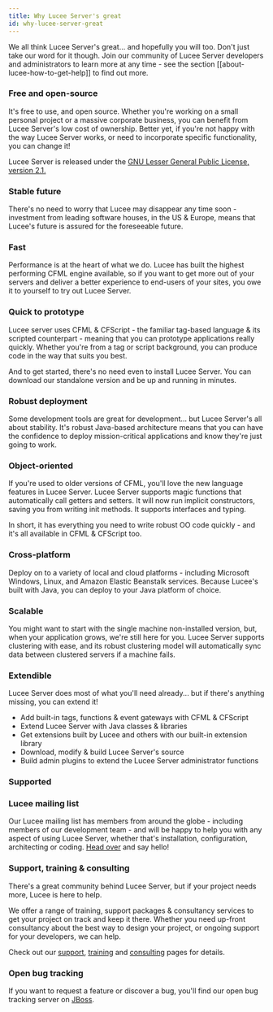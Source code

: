 ```yaml
---
title: Why Lucee Server's great
id: why-lucee-server-great
---
```


We all think Lucee Server's great... and hopefully you will too. Don't just take our word for it though. Join our community of Lucee Server developers and administrators to learn more at any time - see the section [[about-lucee-how-to-get-help]] to find out more.

### Free and open-source ###

It's free to use, and open source. Whether you're working on a small personal project or a massive corporate business, you can benefit from Lucee Server's low cost of ownership. Better yet, if you're not happy with the way Lucee Server works, or need to incorporate specific functionality, you can change it!

Lucee Server is released under the [GNU Lesser General Public License, version 2.1.](http://www.gnu.org/licenses/lgpl-2.1.html)

### Stable future ###

There's no need to worry that Lucee may disappear any time soon - investment from leading software houses, in the US & Europe, means that Lucee's future is assured for the foreseeable future.

### Fast ###

Performance is at the heart of what we do. Lucee has built the highest performing CFML engine available, so if you want to get more out of your servers and deliver a better experience to end-users of your sites, you owe it to yourself to try out Lucee Server.

### Quick to prototype ###

Lucee server uses CFML & CFScript - the familiar tag-based language & its scripted counterpart - meaning that you can prototype applications really quickly. Whether you're from a tag or script background, you can produce code in the way that suits you best.

And to get started, there's no need even to install Lucee Server. You can download our standalone version and be up and running in minutes.

### Robust deployment ###

Some development tools are great for development... but Lucee Server's all about stability. It's robust Java-based architecture means that you can have the confidence to deploy mission-critical applications and know they're just going to work.

### Object-oriented ###

If you're used to older versions of CFML, you'll love the new language features in Lucee Server. Lucee Server supports magic functions that automatically call getters and setters. It will now run implicit constructors, saving you from writing init methods. It supports interfaces and typing.

In short, it has everything you need to write robust OO code quickly - and it's all available in CFML & CFScript too.

### Cross-platform ###

Deploy on to a variety of local and cloud platforms - including Microsoft Windows, Linux, and Amazon Elastic Beanstalk services. Because Lucee's built with Java, you can deploy to your Java platform of choice.

### Scalable ###

You might want to start with the single machine non-installed version, but, when your application grows, we're still here for you. Lucee Server supports clustering with ease, and its robust clustering model will automatically sync data between clustered servers if a machine fails.

### Extendible ###

Lucee Server does most of what you'll need already... but if there's anything missing, you can extend it!

* Add built-in tags, functions & event gateways with CFML & CFScript
* Extend Lucee Server with Java classes & libraries
* Get extensions built by Lucee and others with our built-in extension library
* Download, modify & build Lucee Server's source
* Build admin plugins to extend the Lucee Server administrator functions

### Supported ###

### Lucee mailing list ###

Our Lucee mailing list has members from around the globe - including members of our development team - and will be happy to help you with any aspect of using Lucee Server, whether that's installation, configuration, architecting or coding. [Head over](http://groups.google.com/group/lucee) and say hello!

### Support, training & consulting ###

There's a great community behind Lucee Server, but if your project needs more, Lucee is here to help.

We offer a range of training, support packages & consultancy services to get your project on track and keep it there. Whether you need up-front consultancy about the best way to design your project, or ongoing support for your developers, we can help.

Check out our [support](http://www.getlucee.com/index.cfm/support/), [training](http://www.getlucee.com/index.cfm/support/) and [consulting](http://www.getlucee.com/index.cfm/consulting/) pages for details.

### Open bug tracking ###

If you want to request a feature or discover a bug, you'll find our open bug tracking server on [JBoss](http://issues.jboss.org/browse/RAILO).
